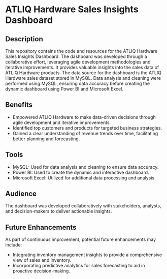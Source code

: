 # ATLIQ Hardware Sales Insights Dashboard

## Description
This repository contains the code and resources for the ATLIQ Hardware Sales Insights Dashboard. The dashboard was developed through a collaborative effort, leveraging agile development methodologies and iterative improvements. It provides valuable insights into the sales data of ATLIQ Hardware products. The data source for the dashboard is the ATLIQ Hardware sales dataset stored in MySQL. Data analysis and cleaning were performed using MySQL, ensuring data accuracy before creating the dynamic dashboard using Power BI and Microsoft Excel.

## Benefits
- Empowered ATLIQ Hardware to make data-driven decisions through agile development and iterative improvements.
- Identified top customers and products for targeted business strategies.
- Gained a clear understanding of revenue trends over time, facilitating better planning and forecasting.

## Tools
- MySQL: Used for data analysis and cleaning to ensure data accuracy.
- Power BI: Used to create the dynamic and interactive dashboard.
- Microsoft Excel: Utilized for additional data processing and analysis.

## Audience
The dashboard was developed collaboratively with stakeholders, analysts, and decision-makers to deliver actionable insights.

## Future Enhancements
As part of continuous improvement, potential future enhancements may include:
- Integrating inventory management insights to provide a comprehensive view of sales and inventory.
- Incorporating predictive analytics for sales forecasting to aid in proactive decision-making.

